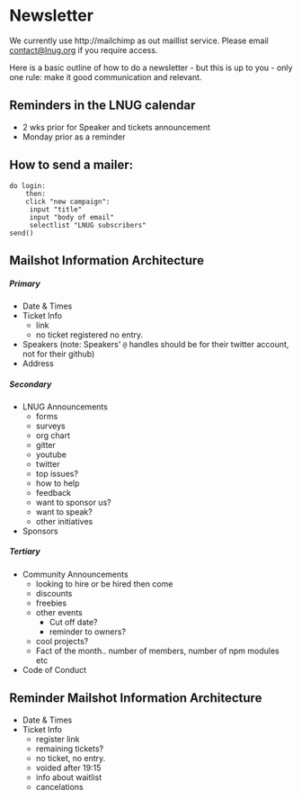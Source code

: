 # Newsletter

We currently use http://mailchimp as out maillist service.  Please email contact@lnug.org if you require access.

Here is a basic outline of how to do a newsletter - but this is up to you  - only one rule: make it good communication and relevant. 


## Reminders in the LNUG calendar
- 2 wks prior for Speaker and tickets announcement
- Monday prior as a reminder

## How to send a mailer:

```
do login:
    then:
    click "new campaign":
     input "title"
     input "body of email"
     selectlist "LNUG subscribers"
send()
```



## Mailshot Information Architecture
##### Primary
- Date & Times
- Ticket Info
  - link
  - no ticket registered no entry.
- Speakers (note: Speakers' `@` handles should be for their twitter account, not for their github)
- Address

##### Secondary
- LNUG Announcements
  - forms
  - surveys
  - org chart
  - gitter
  - youtube
  - twitter
  - top issues?
  - how to help
  - feedback
  - want to sponsor us?
  - want to speak?
  - other initiatives
- Sponsors

##### Tertiary
- Community Announcements
  - looking to hire or be hired then come
  - discounts
  - freebies
  - other events
    - Cut off date?
    - reminder to owners?
  - cool projects?
  - Fact of the month.. number of members, number of npm modules etc
- Code of Conduct

## Reminder Mailshot Information Architecture
- Date & Times
- Ticket Info
  - register link
  - remaining tickets?
  - no ticket, no entry.
  - voided after 19:15
  - info about waitlist
  - cancelations